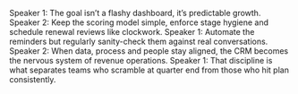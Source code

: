 Speaker 1: The goal isn’t a flashy dashboard, it’s predictable growth.
Speaker 2: Keep the scoring model simple, enforce stage hygiene and schedule renewal reviews like clockwork.
Speaker 1: Automate the reminders but regularly sanity-check them against real conversations.
Speaker 2: When data, process and people stay aligned, the CRM becomes the nervous system of revenue operations.
Speaker 1: That discipline is what separates teams who scramble at quarter end from those who hit plan consistently.
